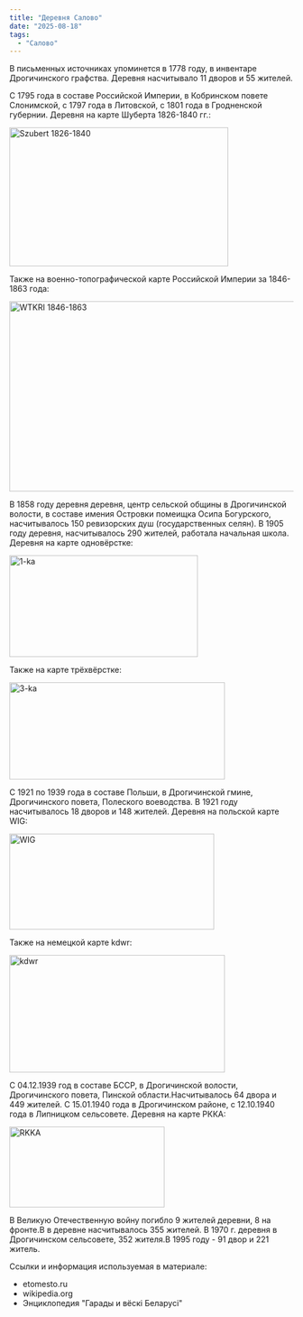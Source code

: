 ```yaml
---
title: "Деревня Салово"
date: "2025-08-18"
tags: 
  - "Салово"
---
```


В письменных источниках упоминется в 1778 году, в инвентаре Дрогичинского графства. Деревня насчитывало 11 дворов и 55 жителей.

С 1795 года в составе Российской Империи, в Кобринском повете Слонимской, с 1797 года в Литовской, с 1801 года в Гродненской губернии. Деревня на карте Шуберта 1826-1840 гг.:

<img width="388" height="246" alt="Szubert 1826-1840" src="https://github.com/user-attachments/assets/fe3ad0bb-ea8d-4b8f-99e0-da09629a1377" />

Также на военно-топографической карте Российской Империи за 1846-1863 года:

<img width="655" height="337" alt="WTKRI 1846-1863" src="https://github.com/user-attachments/assets/ee5acc49-3ede-4a29-9335-2381ec09d878" />

В 1858 году деревня деревня, центр сельской общины в Дрогичинской волости, в составе имения Островки помеищка Осипа Богурского, насчитывалось 150 ревизорских душ (государственных селян). В 1905 году деревня, насчитывалось 290 жителей, работала начальная школа. Деревня на карте одновёрстке:

<img width="334" height="180" alt="1-ka" src="https://github.com/user-attachments/assets/261b500d-328c-43f2-88cf-081bca5590d4" />

Также на карте трёхвёрстке:

<img width="382" height="172" alt="3-ka" src="https://github.com/user-attachments/assets/616e01c6-94e7-4263-bdd9-cc94eef2d0d0" />

С 1921 по 1939 года в составе Польши, в Дрогичинской гмине, Дрогичинского повета, Полеского воеводства. В 1921 году насчитывалось 18 дворов и 148 жителей. Деревня на польской карте WIG:

<img width="363" height="170" alt="WIG" src="https://github.com/user-attachments/assets/2fa84c16-db0a-4b85-9fc5-fbe7ac2717d5" />

Также на немецкой карте kdwr:

<img width="382" height="208" alt="kdwr" src="https://github.com/user-attachments/assets/708c3dba-6dbb-4f9d-9657-df12910177d0" />

С 04.12.1939 год в составе БССР, в Дрогичинской волости, Дрогичинского повета, Пинской области.Насчитывалось 64 двора и 449 жителей. С 15.01.1940 года в Дрогичинском районе, с 12.10.1940 года в Липницком сельсовете. Деревня на карте РККА:

<img width="275" height="143" alt="RKKA" src="https://github.com/user-attachments/assets/73a012bb-310a-4f42-8fa4-1254cb49ddcc" />

В Великую Отечественную войну погибло 9 жителей деревни, 8 на фронте.В в деревне насчитывалось 355 жителей. В 1970 г. деревня в Дрогичинском сельсовете, 352 жителя.В 1995 году - 91 двор и 221 житель.

Ссылки и информация используемая в материале:
- etomesto.ru
- wikipedia.org
- Энциклопедия "Гарады и вёскi Беларусi"
